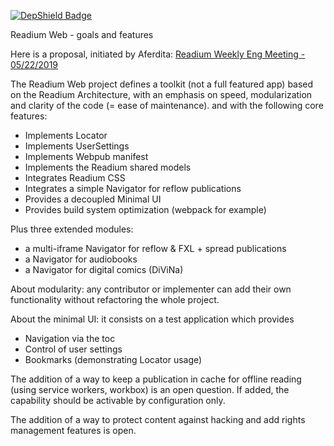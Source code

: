 [![DepShield Badge](https://depshield.sonatype.org/badges/d-i-t-a/R2D2BC/depshield.svg)](https://depshield.github.io)


Readium Web - goals and features

Here is a proposal, initiated by Aferdita: [Readium Weekly Eng Meeting - 05/22/2019](https://docs.google.com/document/d/1krNe8TUtvajpljcSS4nN_2cHfWO4_Hsag5LnJ4hj_CM/edit#)

The Readium Web project defines a toolkit (not a full featured app) based on the Readium Architecture, 
with an emphasis on speed, modularization and clarity of the code (= ease of maintenance).
and with the following core features:

- Implements Locator
- Implements UserSettings
- Implements Webpub manifest
- Implements the Readium shared models
- Integrates Readium CSS
- Integrates a simple Navigator for reflow publications
- Provides a decoupled Minimal UI
- Provides build system optimization (webpack for example)

Plus three extended modules: 
- a multi-iframe Navigator for reflow & FXL + spread publications
- a Navigator for audiobooks
- a Navigator for digital comics (DiViNa)

About modularity: any contributor or implementer can add their own functionality without refactoring the whole project.

About the minimal UI: it consists on a test application which provides 
- Navigation via the toc
- Control of user settings
- Bookmarks (demonstrating Locator usage)

The addition of a way to keep a publication in cache for offline reading (using service workers, workbox) is an open question. If added, the capability should be activable by configuration only. 

The addition of a way to protect content against hacking and add rights management features is open. 


